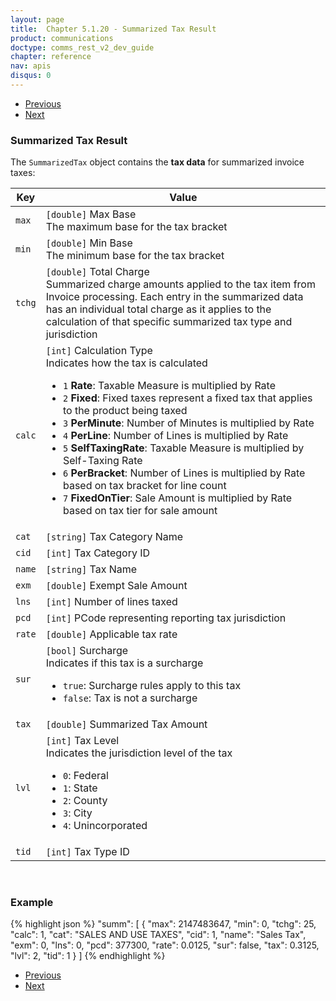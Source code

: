 ```yaml
---
layout: page
title:  Chapter 5.1.20 - Summarized Tax Result
product: communications
doctype: comms_rest_v2_dev_guide
chapter: reference
nav: apis
disqus: 0
---
```


<ul class="pager">
  <li class="previous"><a href="/communications/dev-guide_rest_v2/reference/bridge-participant-result/"><i class="glyphicon glyphicon-chevron-left"></i>Previous</a></li>
  <li class="next"><a href="/communications/dev-guide_rest_v2/reference/commit-request/">Next<i class="glyphicon glyphicon-chevron-right"></i></a></li>
</ul>

<h3>Summarized Tax Result</h3>

The <code>SummarizedTax</code> object contains the <b>tax data</b> for summarized invoice taxes:

<div class="mobile-table">
  <table class="styled-table">
    <thead>
      <tr>
        <th>Key</th>
        <th>Value</th>
      </tr>
    </thead>
    <tbody>
      <tr>
            <td><code>max</code></td>
            <td><code>[double]</code> Max Base
            <br/>
            The maximum base for the tax bracket
            </td>
        </tr>
        <tr>
            <td><code>min</code></td>
            <td><code>[double]</code> Min Base
            <br/>
            The minimum base for the tax bracket
            </td>
        </tr>
        <tr>
            <td><code>tchg</code></td>
            <td><code>[double]</code> Total Charge
            <br/>
            Summarized charge amounts applied to the tax item from Invoice processing.  Each entry in the summarized data has an individual total charge as it applies to the calculation of that specific summarized tax type and jurisdiction
            </td>
        </tr>
        <tr>
            <td><code>calc</code></td>
            <td><code>[int]</code> Calculation Type
            <br/>
            Indicates how the tax is calculated
            <ul class="dev-guide-list">
                <li><code>1</code> <b>Rate</b>: Taxable Measure is multiplied by Rate</li>
                <li><code>2</code> <b>Fixed</b>: Fixed taxes represent a fixed tax that applies to the product being taxed</li>
                <li><code>3</code> <b>PerMinute</b>: Number of Minutes is multiplied by Rate</li>
                <li><code>4</code> <b>PerLine</b>: Number of Lines is multiplied by Rate</li>
                <li><code>5</code> <b>SelfTaxingRate</b>: Taxable Measure is multiplied by Self-Taxing Rate</li>
                <li><code>6</code> <b>PerBracket</b>: Number of Lines is multiplied by Rate based on tax bracket for line count</li>
                <li><code>7</code> <b>FixedOnTier</b>: Sale Amount is multiplied by Rate based on tax tier for sale amount</li>
            </ul>
            </td>
        </tr>
        <tr>
            <td><code>cat</code></td>
            <td><code>[string]</code> Tax Category Name</td>
        </tr>
        <tr>
            <td><code>cid</code></td>
            <td><code>[int]</code> Tax Category ID</td>
        </tr>
        <tr>
            <td><code>name</code></td>
            <td><code>[string]</code> Tax Name</td>
        </tr>
        <tr>
            <td><code>exm</code></td>
            <td><code>[double]</code> Exempt Sale Amount</td>
        </tr>
        <tr>
            <td><code>lns</code></td>
            <td><code>[int]</code> Number of lines taxed</td>
        </tr>
        <tr>
            <td><code>pcd</code></td>
            <td><code>[int]</code> PCode representing reporting tax jurisdiction</td>
        </tr>
        <tr>
            <td><code>rate</code></td>
            <td><code>[double]</code> Applicable tax rate</td>
        </tr>
        <tr>
            <td><code>sur</code></td>
            <td><code>[bool]</code> Surcharge
            <br/>
            Indicates if this tax is a surcharge
            <ul class="dev-guide-list">
                <li><code>true</code>: Surcharge rules apply to this tax</li>
                <li><code>false</code>: Tax is not a surcharge</li>
            </ul>
            </td>
        </tr>
        <tr>
            <td><code>tax</code></td>
            <td><code>[double]</code> Summarized Tax Amount</td>
        </tr>
        <tr>
            <td><code>lvl</code></td>
            <td><code>[int]</code> Tax Level
            <br/>
            Indicates the jurisdiction level of the tax
            <ul class="dev-guide-list">
                <li><code>0</code>: Federal</li>
                <li><code>1</code>: State</li>
                <li><code>2</code>: County</li>
                <li><code>3</code>: City</li>
                <li><code>4</code>: Unincorporated</li>
            </ul>
            </td>
        </tr>
        <tr>
            <td><code>tid</code></td>
            <td><code>[int]</code> Tax Type ID</td>
        </tr>
    </tbody>
  </table>
</div>
<br>

<h3>Example</h3>

{% highlight json %}
"summ": [
  {
    "max": 2147483647,
    "min": 0,
    "tchg": 25,
    "calc": 1,
    "cat": "SALES AND USE TAXES",
    "cid": 1,
    "name": "Sales Tax",
    "exm": 0,
    "lns": 0,
    "pcd": 377300,
    "rate": 0.0125,
    "sur": false,
    "tax": 0.3125,
    "lvl": 2,
    "tid": 1
  }
]
{% endhighlight %}

<ul class="pager">
  <li class="previous"><a href="/communications/dev-guide_rest_v2/reference/bridge-participant-result/"><i class="glyphicon glyphicon-chevron-left"></i>Previous</a></li>
  <li class="next"><a href="/communications/dev-guide_rest_v2/reference/commit-request/">Next<i class="glyphicon glyphicon-chevron-right"></i></a></li>
</ul>